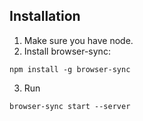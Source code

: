 ## Installation

1. Make sure you have node.
2. Install browser-sync:
```
npm install -g browser-sync
```
3. Run
```
browser-sync start --server
```